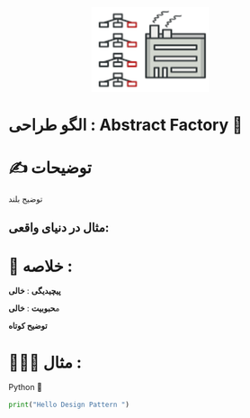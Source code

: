 <p align="center">
  <img src="https://github.com/mojtabapaso/Design-Pattern-Persian/blob/main/img/Creational/abstract-factory-mini.png" height="150px" />
</p>

# الگو طراحی :  Abstract Factory 🔨

# ✍️ توضیحات 
توضیح بلند

## مثال در دنیای واقعی:

 # 📝 خلاصه :
**پیچیدیگی** : **خالی** 

م**حبوبیت** : **خالی**

**توضیح کوتاه**

# 👨🏻‍💻 مثال  :
Python 🐍 


```python
print("Hello Design Pattern ")
```
